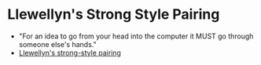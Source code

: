 # Llewellyn's Strong Style Pairing


* "For an idea to go from your head into the computer it MUST go through someone else's hands."
* [Llewellyn's strong-style pairing](http://llewellynfalco.blogspot.com/2014/06/llewellyns-strong-style-pairing.html)



